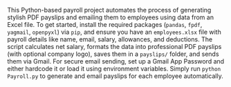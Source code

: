 
This Python-based payroll project automates the process of generating stylish PDF payslips and emailing them to employees using data from an Excel file. To get started, install the required packages (`pandas`, `fpdf`, `yagmail`, `openpyxl`) via `pip`, and ensure you have an `employees.xlsx` file with payroll details like name, email, salary, allowances, and deductions. The script calculates net salary, formats the data into professional PDF payslips (with optional company logo), saves them in a `payslips/` folder, and sends them via Gmail. For secure email sending, set up a Gmail App Password and either hardcode it or load it using environment variables. Simply run `python Payroll.py` to generate and email payslips for each employee automatically.
